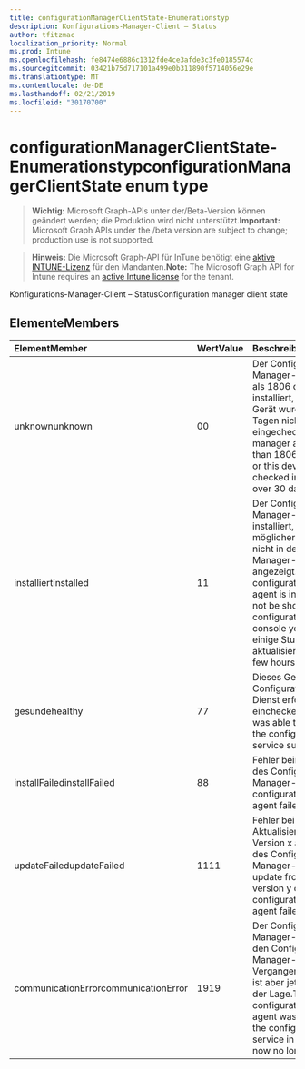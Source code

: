 ```yaml
---
title: configurationManagerClientState-Enumerationstyp
description: Konfigurations-Manager-Client – Status
author: tfitzmac
localization_priority: Normal
ms.prod: Intune
ms.openlocfilehash: fe8474e6886c1312fde4ce3afde3c3fe0185574c
ms.sourcegitcommit: 03421b75d717101a499e0b311890f5714056e29e
ms.translationtype: MT
ms.contentlocale: de-DE
ms.lasthandoff: 02/21/2019
ms.locfileid: "30170700"
---
```

# <a name="configurationmanagerclientstate-enum-type"></a><span data-ttu-id="d1d74-103">configurationManagerClientState-Enumerationstyp</span><span class="sxs-lookup"><span data-stu-id="d1d74-103">configurationManagerClientState enum type</span></span>

> <span data-ttu-id="d1d74-104">**Wichtig:** Microsoft Graph-APIs unter der/Beta-Version können geändert werden; die Produktion wird nicht unterstützt.</span><span class="sxs-lookup"><span data-stu-id="d1d74-104">**Important:** Microsoft Graph APIs under the /beta version are subject to change; production use is not supported.</span></span>

> <span data-ttu-id="d1d74-105">**Hinweis:** Die Microsoft Graph-API für InTune benötigt eine [aktive INTUNE-Lizenz](https://go.microsoft.com/fwlink/?linkid=839381) für den Mandanten.</span><span class="sxs-lookup"><span data-stu-id="d1d74-105">**Note:** The Microsoft Graph API for Intune requires an [active Intune license](https://go.microsoft.com/fwlink/?linkid=839381) for the tenant.</span></span>

<span data-ttu-id="d1d74-106">Konfigurations-Manager-Client – Status</span><span class="sxs-lookup"><span data-stu-id="d1d74-106">Configuration manager client state</span></span>

## <a name="members"></a><span data-ttu-id="d1d74-107">Elemente</span><span class="sxs-lookup"><span data-stu-id="d1d74-107">Members</span></span>
|<span data-ttu-id="d1d74-108">Element</span><span class="sxs-lookup"><span data-stu-id="d1d74-108">Member</span></span>|<span data-ttu-id="d1d74-109">Wert</span><span class="sxs-lookup"><span data-stu-id="d1d74-109">Value</span></span>|<span data-ttu-id="d1d74-110">Beschreibung</span><span class="sxs-lookup"><span data-stu-id="d1d74-110">Description</span></span>|
|:---|:---|:---|
|<span data-ttu-id="d1d74-111">unknown</span><span class="sxs-lookup"><span data-stu-id="d1d74-111">unknown</span></span>|<span data-ttu-id="d1d74-112">0</span><span class="sxs-lookup"><span data-stu-id="d1d74-112">0</span></span>|<span data-ttu-id="d1d74-113">Der Configuration Manager-Agent ist älter als 1806 oder nicht installiert, oder dieses Gerät wurde seit über 30 Tagen nicht in InTune eingecheckt.</span><span class="sxs-lookup"><span data-stu-id="d1d74-113">Configuration manager agent is older than 1806 or not installed or this device has not checked into Intune for over 30 days.</span></span>|
|<span data-ttu-id="d1d74-114">installiert</span><span class="sxs-lookup"><span data-stu-id="d1d74-114">installed</span></span>|<span data-ttu-id="d1d74-115">1</span><span class="sxs-lookup"><span data-stu-id="d1d74-115">1</span></span>|<span data-ttu-id="d1d74-116">Der Configuration Manager-Agent ist installiert, wird jedoch möglicherweise noch nicht in der Configuration Manager-Konsole angezeigt.</span><span class="sxs-lookup"><span data-stu-id="d1d74-116">The configuration manager agent is installed but may not be showing up in the configuration manager console yet.</span></span> <span data-ttu-id="d1d74-117">Warten Sie einige Stunden, bis es aktualisiert wird.</span><span class="sxs-lookup"><span data-stu-id="d1d74-117">Wait a few hours for it to refresh.</span></span>|
|<span data-ttu-id="d1d74-118">gesunde</span><span class="sxs-lookup"><span data-stu-id="d1d74-118">healthy</span></span>|<span data-ttu-id="d1d74-119">7</span><span class="sxs-lookup"><span data-stu-id="d1d74-119">7</span></span>|<span data-ttu-id="d1d74-120">Dieses Gerät konnte den Configuration Manager-Dienst erfolgreich einchecken.</span><span class="sxs-lookup"><span data-stu-id="d1d74-120">This device was able to check in with the configuration manager service successfully.</span></span>|
|<span data-ttu-id="d1d74-121">installFailed</span><span class="sxs-lookup"><span data-stu-id="d1d74-121">installFailed</span></span>|<span data-ttu-id="d1d74-122">8</span><span class="sxs-lookup"><span data-stu-id="d1d74-122">8</span></span>|<span data-ttu-id="d1d74-123">Fehler beim Installieren des Configuration Manager-Agents.</span><span class="sxs-lookup"><span data-stu-id="d1d74-123">The configuration manager agent failed to install.</span></span>|
|<span data-ttu-id="d1d74-124">updateFailed</span><span class="sxs-lookup"><span data-stu-id="d1d74-124">updateFailed</span></span>|<span data-ttu-id="d1d74-125">11</span><span class="sxs-lookup"><span data-stu-id="d1d74-125">11</span></span>|<span data-ttu-id="d1d74-126">Fehler bei der Aktualisierung von Version x auf Version y des Configuration Manager-Agents.</span><span class="sxs-lookup"><span data-stu-id="d1d74-126">The update from version x to version y of the configuration manager agent failed.</span></span> |
|<span data-ttu-id="d1d74-127">communicationError</span><span class="sxs-lookup"><span data-stu-id="d1d74-127">communicationError</span></span>|<span data-ttu-id="d1d74-128">19</span><span class="sxs-lookup"><span data-stu-id="d1d74-128">19</span></span>|<span data-ttu-id="d1d74-129">Der Configuration Manager-Agent konnte den Configuration Manager-Dienst in der Vergangenheit erreichen, ist aber jetzt nicht mehr in der Lage.</span><span class="sxs-lookup"><span data-stu-id="d1d74-129">The configuration manager agent was able to reach the configuration manager service in the past but is now no longer able to.</span></span> |




